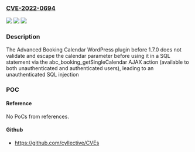 ### [CVE-2022-0694](https://cve.mitre.org/cgi-bin/cvename.cgi?name=CVE-2022-0694)
![](https://img.shields.io/static/v1?label=Product&message=Advanced%20Booking%20Calendar&color=blue)
![](https://img.shields.io/static/v1?label=Version&message=1.7.0%3C%201.7.0%20&color=brighgreen)
![](https://img.shields.io/static/v1?label=Vulnerability&message=CWE-89%20SQL%20Injection&color=brighgreen)

### Description

The Advanced Booking Calendar WordPress plugin before 1.7.0 does not validate and escape the calendar parameter before using it in a SQL statement via the abc_booking_getSingleCalendar AJAX action (available to both unauthenticated and authenticated users), leading to an unauthenticated SQL injection

### POC

#### Reference
No PoCs from references.

#### Github
- https://github.com/cyllective/CVEs

